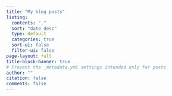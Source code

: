 ```yaml
---
title: "My blog posts"
listing:
  contents: "."
  sort: "date desc"
  type: default
  categories: true
  sort-ui: false
  filter-ui: false
page-layout: full
title-block-banner: true
# Prevent the _metadata.yml settings intended only for posts
author: ""
citation: false
comments: false
---
```

